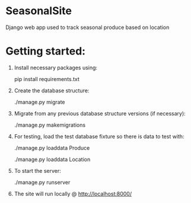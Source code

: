 # SeasonalSite
Django web app used to track seasonal produce based on location

# Getting started:
1. Install necessary packages using:

    pip install requirements.txt
    
2. Create the database structure:

    ./manage.py migrate
    
3. Migrate from any previous database structure versions (if necessary):

    ./manage.py makemigrations
    
4. For testing, load the test database fixture so there is data to test with:

    ./manage.py loaddata Produce

    ./manage.py loaddata Location

5. To start the server:

    ./manage.py runserver

6. The site will run locally @ [http://localhost:8000/](http://localhost:8000/)
